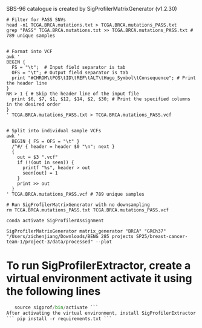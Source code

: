 SBS-96 catalogue is created by SigProfilerMatrixGenerator (v1.2.30)
```
# Filter for PASS SNVs
head -n1 TCGA.BRCA.mutations.txt > TCGA.BRCA.mutations_PASS.txt
grep "PASS" TCGA.BRCA.mutations.txt >> TCGA.BRCA.mutations_PASS.txt # 789 unique samples


# Format into VCF
awk '
BEGIN {
  FS = "\t";  # Input field separator is tab
  OFS = "\t"; # Output field separator is tab
  print "#CHROM\tPOS\tID\tREF\tALT\tHugo_Symbol\tConsequence"; # Print the header line
}
NR > 1 { # Skip the header line of the input file
  print $6, $7, $1, $12, $14, $2, $30; # Print the specified columns in the desired order
}
' TCGA.BRCA.mutations_PASS.txt > TCGA.BRCA.mutations_PASS.vcf


# Split into individual sample VCFs
awk '
  BEGIN { FS = OFS = "\t" }
  /^#/ { header = header $0 "\n"; next }
  {
    out = $3 ".vcf"
    if (!(out in seen)) {
      printf "%s", header > out
      seen[out] = 1
    }
    print >> out
  }
' TCGA.BRCA.mutations_PASS.vcf # 789 unique samples

# Run SigProfilerMatrixGenerator with no downsampling
rm TCGA.BRCA.mutations_PASS.txt TCGA.BRCA.mutations_PASS.vcf

conda activate SigProfilerAssignment

SigProfilerMatrixGenerator matrix_generator "BRCA" "GRCh37" "/Users/zichenjiang/Downloads/BENG 285 projects SP25/breast-cancer-team-1/project-3/data/processed" --plot
```

# To run SigProfilerExtractor, create a virtual environment activate it using the following lines 
``` python -m venv sigprof
   source sigprof/bin/activate ```
After activating the virtual environment, install SigProfilerExtractor and its dependencies inside the virtual environment using 
``` pip install -r requirements.txt ```

